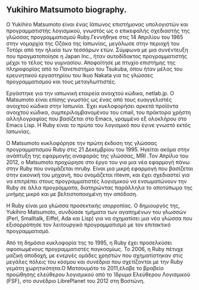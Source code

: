 ## Yukihiro Matsumoto biography.
Ο Yukihiro Matsumoto είναι ένας Ιάπωνος επιστήμονας υπολογιστών και προγραμματιστής λογισμικού, γνωστός ως ο επικεφαλής σχεδιαστής της
γλώσσας προγραμματισμού Ruby.Γεννήθηκε στις 14 Απριλίου του 1965  στην νομαρχία της Οζάκα της Ιαπωνίας, μεγάλωσε στην περιοχή του 
Τοτόρι από την ηλικία των τεσσάρων ετών. Σύμφωνα με μια συνέντευξη που πραγματοποίησε η Japan Inc., ήταν αυτοδίδακτος προγραμματιστής
μέχρι το τέλος του γυμνασίου. Αποφοίτησε με πτυχίο επιστήμης της πληροφορίας από το Πανεπιστήμιο του Tsukuba, όπου ήταν μέλος του 
ερευνητικού εργαστηρίου του Ikuo Nakata για τις γλώσσες προγραμματισμού και τους μεταγλωττιστές.

Εργάστηκε για την ιαπωνική εταιρεία ανοιχτού κώδικα, netlab.jp. Ο Matsumoto είναι επίσης γνωστός ως ένας από τους ευαγγελιστές
ανοιχτού κώδικα στην Ιαπωνία. Έχει κυκλοφορήσει αρκετά προϊόντα ανοιχτού κώδικα, συμπεριλαμβανομένου του cmail, του πράκτορα χρήστη 
αλληλογραφίας που βασίζεται στο Emacs, γραμμένο εξ ολοκλήρου στο Emacs Lisp. Η Ruby είναι το πρώτο του λογισμικό που έγινε γνωστό 
εκτός Ιαπωνίας. 

Ο Matsumoto κυκλοφόρησε την πρώτη έκδοση της γλώσσας προγραμματισμού Ruby στις 21 Δεκεμβρίου του 1995. Ηγείται ακόμα στην ανάπτυξη της
εφαρμογής αναφοράς της γλώσσας, MRI .Τον Απρίλιο του 2012, ο Matsumoto προχώρησε στο έργο του για μια νέα εφαρμογή πάνω στην Ruby που
ονομάζεται mruby. Είναι μια μικρή εφαρμογή που βασίζεται στην εικονική του μηχανή, που ονομάζεται ritevm, και έχει σχεδιαστεί για να 
επιτρέπει στους προγραμματιστές λογισμικού να ενσωματώνουν την Ruby σε άλλα προγράμματα, διατηρώντας παράλληλα το αποτύπωμα της μνήμης 
μικρό και με βελτιστοποιημένη την απόδοση.

Η Ruby είναι μια γλώσσα προσεκτικής ισορροπίας. Ο δημιουργός της, Yukihiro Matsumoto, συνδύασε τμήματα των αγαπημένων του γλωσσών 
(Perl, Smalltalk, Eiffel, Ada και Lisp) για να σχηματίσει μια νέα γλώσσα που εξισορρόπησε τον λειτουργικό προγραμματισμό με τον 
επιτακτικό προγραμματισμό.

Από τη δημόσια κυκλοφορία της το 1995, η Ruby έχει προσελκύσει αφοσιωμένους προγραμματιστές παγκοσμίως. Το 2006, η Ruby πέτυχε μαζική 
αποδοχή, με ενεργές ομάδες χρηστών που σχηματίστηκαν στις μεγάλες πόλεις του κόσμου και συνέδρια που σχετίζονται με την Ruby γεμάτη 
χωρητικότητα.Ο Ματσουμότο το 2011,έλαβε το βραβείο προώθησης ελεύθερου λογισμικού από το Ίδρυμα Ελεύθερου Λογισμικού (FSF), στο συνέδριο 
LibrePlanet του 2012 στη Βοστώνη.
      
  
